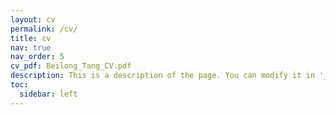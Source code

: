 ```yaml
---
layout: cv
permalink: /cv/
title: cv
nav: true
nav_order: 5
cv_pdf: Beilong_Tang_CV.pdf
description: This is a description of the page. You can modify it in '_pages/cv.md'. You can also change or remove the top pdf download button.
toc:
  sidebar: left
---
```

